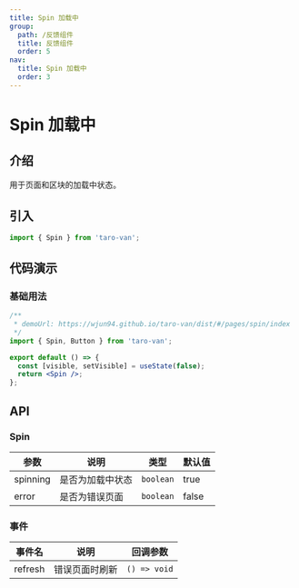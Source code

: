 ```yaml
---
title: Spin 加载中
group:
  path: /反馈组件
  title: 反馈组件
  order: 5
nav:
  title: Spin 加载中
  order: 3
---
```


# Spin 加载中

## 介绍

用于页面和区块的加载中状态。

## 引入

```jsx | pure
import { Spin } from 'taro-van';
```

## 代码演示

### 基础用法

```jsx | iframe
/**
 * demoUrl: https://wjun94.github.io/taro-van/dist/#/pages/spin/index
 */
import { Spin, Button } from 'taro-van';

export default () => {
  const [visible, setVisible] = useState(false);
  return <Spin />;
};
```

## API

### Spin

| 参数     | 说明             | 类型      | 默认值 |
| -------- | ---------------- | --------- | ------ |
| spinning | 是否为加载中状态 | `boolean` | true   |
| error    | 是否为错误页面   | `boolean` | false  |

### 事件

| 事件名  | 说明           | 回调参数     |
| ------- | -------------- | ------------ |
| refresh | 错误页面时刷新 | `() => void` |

